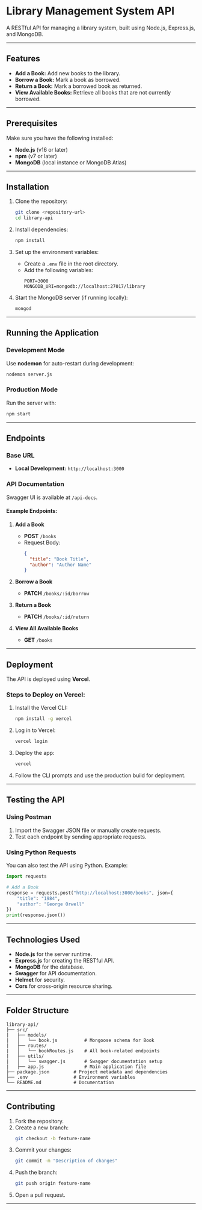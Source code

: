 # Library Management System API

A RESTful API for managing a library system, built using Node.js, Express.js, and MongoDB.

---

## Features
- **Add a Book:** Add new books to the library.
- **Borrow a Book:** Mark a book as borrowed.
- **Return a Book:** Mark a borrowed book as returned.
- **View Available Books:** Retrieve all books that are not currently borrowed.

---

## Prerequisites

Make sure you have the following installed:

- **Node.js** (v16 or later)
- **npm** (v7 or later)
- **MongoDB** (local instance or MongoDB Atlas)

---

## Installation

1. Clone the repository:
   ```bash
   git clone <repository-url>
   cd library-api
   ```

2. Install dependencies:
   ```bash
   npm install
   ```

3. Set up the environment variables:
   - Create a `.env` file in the root directory.
   - Add the following variables:
     ```env
     PORT=3000
     MONGODB_URI=mongodb://localhost:27017/library
     ```

4. Start the MongoDB server (if running locally):
   ```bash
   mongod
   ```

---

## Running the Application

### Development Mode
Use **nodemon** for auto-restart during development:
```bash
nodemon server.js
```

### Production Mode
Run the server with:
```bash
npm start
```

---

## Endpoints

### Base URL
- **Local Development:** `http://localhost:3000`

### API Documentation
Swagger UI is available at `/api-docs`.

#### Example Endpoints:

1. **Add a Book**
   - **POST** `/books`
   - Request Body:
     ```json
     {
       "title": "Book Title",
       "author": "Author Name"
     }
     ```

2. **Borrow a Book**
   - **PATCH** `/books/:id/borrow`

3. **Return a Book**
   - **PATCH** `/books/:id/return`

4. **View All Available Books**
   - **GET** `/books`

---

## Deployment

The API is deployed using **Vercel**.

### Steps to Deploy on Vercel:
1. Install the Vercel CLI:
   ```bash
   npm install -g vercel
   ```
2. Log in to Vercel:
   ```bash
   vercel login
   ```
3. Deploy the app:
   ```bash
   vercel
   ```
4. Follow the CLI prompts and use the production build for deployment.

---

## Testing the API

### Using Postman
1. Import the Swagger JSON file or manually create requests.
2. Test each endpoint by sending appropriate requests.

### Using Python Requests
You can also test the API using Python. Example:

```python
import requests

# Add a Book
response = requests.post("http://localhost:3000/books", json={
    "title": "1984",
    "author": "George Orwell"
})
print(response.json())
```

---

## Technologies Used
- **Node.js** for the server runtime.
- **Express.js** for creating the RESTful API.
- **MongoDB** for the database.
- **Swagger** for API documentation.
- **Helmet** for security.
- **Cors** for cross-origin resource sharing.

---

## Folder Structure
```plaintext
library-api/
├── src/
|   ├── models/
|   │   └── book.js          # Mongoose schema for Book
|   ├── routes/
|   │   └── bookRoutes.js    # All book-related endpoints
|   ├── utils/
|   │   └── swagger.js       # Swagger documentation setup
|   ├── app.js               # Main application file
├── package.json         # Project metadata and dependencies
├── .env                 # Environment variables
└── README.md            # Documentation
```

---

## Contributing

1. Fork the repository.
2. Create a new branch:
   ```bash
   git checkout -b feature-name
   ```
3. Commit your changes:
   ```bash
   git commit -m "Description of changes"
   ```
4. Push the branch:
   ```bash
   git push origin feature-name
   ```
5. Open a pull request.

---
